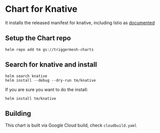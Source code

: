 # Chart for Knative

It installs the released manifest for knative, including Istio as [documented](https://github.com/knative/docs/blob/master/install/Knative-with-any-k8s.md)

## Setup the Chart repo

```
helm repo add tm gs://triggermesh-charts
```

## Search for knative and install

```
helm search knative
helm install --debug --dry-run tm/knative
```

If you are sure you want to do the install:

```
helm install tm/knative
```

## Building

This chart is built via Google Cloud build, check `cloudbuild.yaml`

